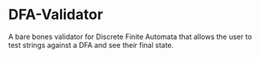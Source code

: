 # DFA-Validator
A bare bones validator for Discrete Finite Automata that allows the user to test strings against a DFA and see their final state.
